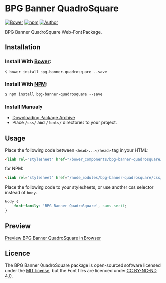 # BPG Banner QuadroSquare

[![Bower](https://img.shields.io/bower/v/bpg-banner-quadrosquare.svg)](http://bower.io/search/?q=bpg-banner-quadrosquare)
[![npm](https://img.shields.io/npm/v/bpg-banner-quadrosquare.svg)](https://www.npmjs.com/package/bpg-banner-quadrosquare)
[![Author](https://img.shields.io/badge/Font_Author-Besarion_Gugushvili-blue.svg)](https://github.com/web-fonts/bpg-banner-quadrosquare)

BPG Banner QuadroSquare Web-Font Package.

## Installation

### Install With [Bower](http://bower.io):

```
$ bower install bpg-banner-quadrosquare --save
```

### Install With [NPM](https://www.npmjs.com):

```
$ npm install bpg-banner-quadrosquare --save
```

### Install Manualy

* [Downloading Package Archive](https://github.com/web-fonts/bpg-banner-quadrosquare/archive/master.zip)
* Place `/css/` and `/fonts/` directories to your project.

## Usage

Place the following code between `<head>...</head>` tag in your HTML:

```html
<link rel="stylesheet" href="/bower_components/bpg-banner-quadrosquare/css/bpg-banner-quadrosquare.css">
```

for NPM:

```html
<link rel="stylesheet" href="/node_modules/bpg-banner-quadrosquare/css/bpg-banner-quadrosquare.css">
```

Place the following code to your stylesheets, or use another css selector instead of `body`.

```css
body {
    font-family: 'BPG Banner QuadroSquare', sans-serif;
}
```

## Preview

[Preview BPG Banner QuadroSquare in Browser](http://web-fonts.ge/bpg-banner-quadrosquare)

## Licence

The BPG Banner QuadroSquare package is open-sourced software licensed under the [MIT license](http://opensource.org/licenses/MIT), but the Font files are licenced under [CC BY-NC-ND 4.0](http://creativecommons.org/licenses/by-nc-nd/4.0/).